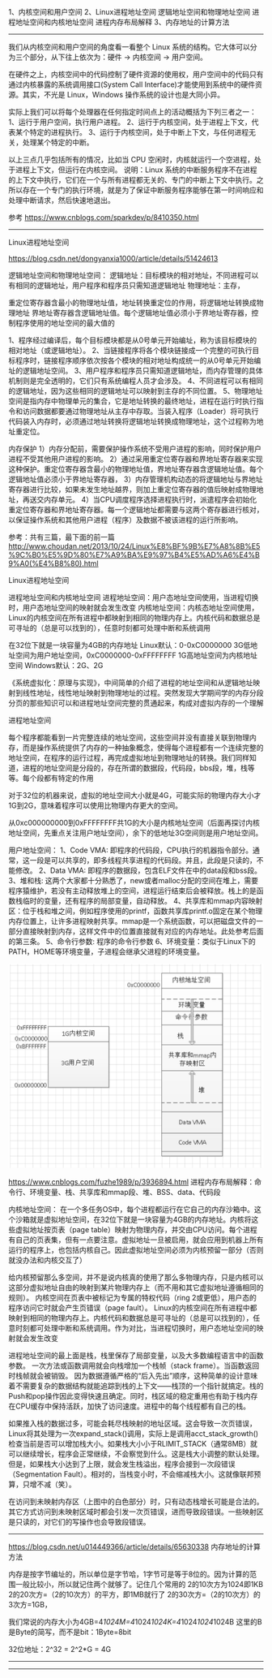 1、内核空间和用户空间
2、Linux进程地址空间
逻辑地址空间和物理地址空间
进程地址空间和内核地址空间
进程内存布局解释
3、内存地址的计算方法




---------------------------------------------------------------------------------------------------------------------
我们从内核空间和用户空间的角度看一看整个 Linux 系统的结构。它大体可以分为三个部分，从下往上依次为：硬件 -> 内核空间 -> 用户空间。


在硬件之上，内核空间中的代码控制了硬件资源的使用权，用户空间中的代码只有通过内核暴露的系统调用接口(System Call Interface)才能使用到系统中的硬件资源。其实，不光是 Linux，Windows 操作系统的设计也是大同小异。

实际上我们可以将每个处理器在任何指定时间点上的活动概括为下列三者之一：
1、运行于用户空间，执行用户进程。
2、运行于内核空间，处于进程上下文，代表某个特定的进程执行。
3、运行于内核空间，处于中断上下文，与任何进程无关，处理某个特定的中断。

以上三点几乎包括所有的情况，比如当 CPU 空闲时，内核就运行一个空进程，处于进程上下文，但运行在内核空间。
说明：Linux 系统的中断服务程序不在进程的上下文中执行，它们在一个与所有进程都无关的、专门的中断上下文中执行。之所以存在一个专门的执行环境，就是为了保证中断服务程序能够在第一时间响应和处理中断请求，然后快速地退出。



参考
https://www.cnblogs.com/sparkdev/p/8410350.html



---------------------------------------------------------------------------------------------------------------------
Linux进程地址空间

https://blog.csdn.net/dongyanxia1000/article/details/51424613

逻辑地址空间和物理地址空间：
逻辑地址：目标模块的相对地址，不同进程可以有相同的逻辑地址，用户程序和程序员只需知道逻辑地址
物理地址：主存，

重定位寄存器含最小的物理地址值，地址转换重定位的作用，将逻辑地址转换成物理地址
界地址寄存器含逻辑地址值。每个逻辑地址值必须小于界地址寄存器，控制程序使用的地址空间的最大值的


1、程序经过编译后，每个目标模块都是从0号单元开始编址，称为该目标模块的相对地址（或逻辑地址）。
2、当链接程序将各个模块链接成一个完整的可执行目标程序时，链接程序顺序依次按各个模块的相对地址构成统一的从0号单元开始编址的逻辑地址空间。
3、用户程序和程序员只需知道逻辑地址，而内存管理的具体机制则是完全透明的，它们只有系统编程人员才会涉及。
4、不同进程可以有相同的逻辑地址，因为这些相同的逻辑地址可以映射到主存的不同位置。
5、物理地址空间是指内存中物理单元的集合，它是地址转换的最终地址，进程在运行时执行指令和访问数据都要通过物理地址从主存中存取。当装入程序（Loader）将可执行代码装入内存时，必须通过地址转换将逻辑地址转换成物理地址，这个过程称为地址重定位。


内存保护
1）内存分配前，需要保护操作系统不受用户进程的影响，同时保护用户进程不受其他用户进程的影响。
2）通过采用重定位寄存器和界地址寄存器来实现这种保护。重定位寄存器含最小的物理地址值，界地址寄存器含逻辑地址值。每个逻辑地址值必须小于界地址寄存器，
3）内存管理机构动态的将逻辑地址与界地址寄存器进行比较，如果未发生地址越界，则加上重定位寄存器的值后映射成物理地址，再送交内存单元。
4）当CPU调度程序选择进程执行时，派遣程序会初始化重定位寄存器和界地址寄存器。每一个逻辑地址都需要与这两个寄存器进行核对，以保证操作系统和其他用户进程（程序）及数据不被该进程的运行所影响。



参考：共有三篇，最下面的前一篇
http://www.choudan.net/2013/10/24/Linux%E8%BF%9B%E7%A8%8B%E5%9C%B0%E5%9D%80%E7%A9%BA%E9%97%B4%E5%AD%A6%E4%B9%A0(%E4%B8%80).html

Linux进程地址空间

进程地址空间和内核地址空间
进程地址空间：用户态地址空间使用，当进程切换时，用户态地址空间的映射就会发生改变
内核地址空间：内核态地址空间使用，Linux的内核空间在所有进程中都映射到相同的物理内存上。内核代码和数据总是可寻址的（总是可以找到的），任意时刻都可处理中断和系统调用

在32位下就是一块容量为4GB的内存地址
Linux默认：0-0xC0000000 3G低地址空间为用户地址空间，0xC0000000-0xFFFFFFFF 1G高地址空间为内核地址空间
Windows默认：2G、2G



《系统虚拟化：原理与实现》，中间简单的介绍了进程的地址空间和从逻辑地址映射到线性地址，线性地址映射到物理地址的过程。突然发现大学期间学的内存分段分页的那些知识可以和进程地址空间完整的贯通起来，构成对虚拟内存的一个理解


进程地址空间

每个程序都能看到一片完整连续的地址空间，这些空间并没有直接关联到物理内存，而是操作系统提供了内存的一种抽象概念，使得每个进程都有一个连续完整的地址空间，在程序的运行过程，再完成虚拟地址到物理地址的转换。我们同样知道，进程的地址空间是分段的，存在所谓的数据段，代码段，bbs段，堆，栈等等。每个段都有特定的作用

对于32位的机器来说，虚拟的地址空间大小就是4G，可能实际的物理内存大小才1G到2G，意味着程序可以使用比物理内存更大的空间。

从0xc000000000到0xFFFFFFFF共1G的大小是内核地址空间（后面再探讨内核地址空间，先重点关注用户地址空间），余下的低地址3G空间则是用户地址空间。

用户地址空间：
1、Code VMA: 即程序的代码段，CPU执行的机器指令部分。通常，这一段是可以共享的，即多线程共享进程的代码段。并且，此段是只读的，不能修改。
2、Data VMA: 即程序的数据段，包含ELF文件在中的data段和bss段。
3、堆和栈: 这两个大家都十分熟悉了，new或者malloc分配的空间在堆上，需要程序猿维护，若没有主动释放堆上的空间，进程运行结束后会被释放。栈上的是函数栈临时的变量，还有程序的局部变量，自动释放。
4、共享库和mmap内容映射区：位于栈和堆之间，例如程序使用的printf，函数共享库printf.o固定在某个物理内存位置上，让许多进程映射共享。mmap是一个系统函数，可以把磁盘文件的一部分直接映射到内存，这样文件中的位置直接就有对应的内存地址。此处参考后面的第三条。
5、命令行参数: 程序的命令行参数
6、环境变量：类似于Linux下的PATH，HOME等环境变量，子进程会继承父进程的环境变量。

![进程空间和内和空间示意图](../../images/linux-address.png "ReferencePicture")



https://www.cnblogs.com/fuzhe1989/p/3936894.html
进程内存布局解释：命令行、环境变量、栈、共享库和mmap段、堆、BSS、data、代码段

内核地址空间：
在一个多任务OS中，每个进程都运行在它自己的内存沙箱中。这个沙箱就是虚拟地址空间，在32位下就是一块容量为4GB的内存地址。内核将这些虚拟地址按页表（page table）映射为物理内存，并交由CPU访问。每个进程有自己的页表集，但有一点要注意。虚拟地址一旦被启用，就会应用到机器上所有运行的程序上，也包括内核自己。因此虚拟地址空间必须为内核预留一部分（否则就没办法和内核交互了）


给内核预留那么多空间，并不是说内核真的使用了那么多物理内存，只是内核可以这部分虚拟地址自由的映射到某片物理内存上（而不用和其它虚拟地址遵循相同的规则）。
内核空间在页表中被标记为专属的特权代码（ring 2或更低），用户态的程序访问它时就会产生页错误（page fault）。
Linux的内核空间在所有进程中都映射到相同的物理内存上。内核代码和数据总是可寻址的（总是可以找到的），任意时刻都可处理中断和系统调用。作为对比，当进程切换时，用户态地址空间的映射就会发生改变

进程地址空间的最上面是栈，栈里保存了局部变量，以及大多数编程语言中的函数参数。
一次方法或函数调用就会向栈增加一个栈帧（stack frame）。当函数返回时栈帧就会被销毁。
因为数据遵循严格的“后入先出”顺序，这种简单的设计意味着不需要复杂的数据结构就能追踪到栈的上下文——栈顶的一个指针就搞定。栈的Push和pop操作因此变得快速且确定。同时，栈区域的稳定重用也有助于栈内存在CPU缓存中保持活跃，加快了访问速度。进程中的每个线程都有自己的栈。

如果推入栈的数据过多，可能会耗尽栈映射的地址区域。这会导致一次页错误，Linux将其处理为一次expand_stack()调用，实际上是调用acct_stack_growth()检查当前是否可以增加栈大小。如果栈大小小于RLIMIT_STACK（通常8MB）就可以继续增长，程序会正常继续，不会察觉到什么。这是栈大小调整的默认处理。
但是，如果栈大小达到了上限，就会发生栈溢出，程序会接到一次段错误（Segmentation Fault）。相对的，当栈变小时，不会缩减栈大小。这就像联邦预算，只增不减（笑）。


在访问到未映射内存区（上图中的白色部分）时，只有动态栈增长可能是合法的。其它方式访问到未映射区域时都会引发一次页错误，进而导致段错误。一些映射区是只读的，对它们的写操作也会导致段错误。


---------------------------------------------------------------------------------------------------------------------

https://blog.csdn.net/u014449366/article/details/65630338
内存地址的计算方法

内存是按字节编址的，所以单位是字节哈，1字节可是等于8位的。因为计算的范围一般比较小，所以就记住两个就够了。记住几个常用的
2的10次方为1024即1KB
2的20次方=（2的10次方）的平方，即1MB就行了
2的30次方=（2的10次方）的3次方=1GB，

我们常说的内存大小为4GB=4*1024M=4*1024*1024K=4*1024*1024*1024B
这里的B是Byte的简写，而不是bit：1Byte=8bit

32位地址：2^32 = 2^2*G = 4G






---------------------------------------------------------------------------------------------------------------------







---------------------------------------------------------------------------------------------------------------------




